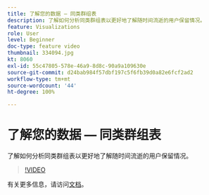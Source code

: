 ```yaml
---
title: 了解您的数据 — 同类群组表
description: 了解如何分析同类群组表以更好地了解随时间流逝的用户保留情况。
feature: Visualizations
role: User
level: Beginner
doc-type: feature video
thumbnail: 334094.jpg
kt: 8060
exl-id: 55c47805-578e-46a9-8d8c-90a9a109630e
source-git-commit: d24bab984f57dbf197c5f6fb39d0a82e6fcf2ad2
workflow-type: tm+mt
source-wordcount: '44'
ht-degree: 100%

---
```


# 了解您的数据 — 同类群组表

了解如何分析同类群组表以更好地了解随时间流逝的用户保留情况。

>[!VIDEO](https://video.tv.adobe.com/v/334094/?quality=12&learn=on)

有关更多信息，请访问[文档](https://experienceleague.adobe.com/docs/analytics/analyze/analysis-workspace/visualizations/cohort-table/cohort-analysis.html?lang=zh-Hans)。
